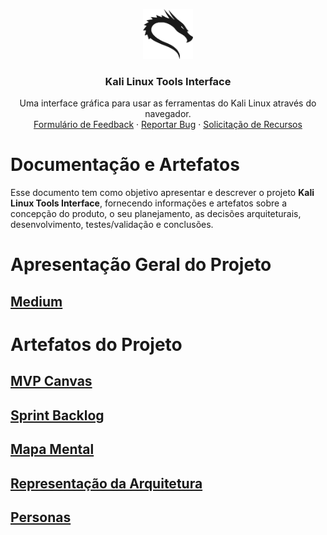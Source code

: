 <!-- LOGO -->
<p align="center">
  <img src="../assets/img/logo.png" alt="Logo" width="80" height="80">
  <h3 align="center">Kali Linux Tools Interface</h3>
  <p align="center">Uma interface gráfica para usar as ferramentas do Kali Linux através do navegador.
    <br>
      <a href="https://docs.google.com/forms/d/e/1FAIpQLSd3GeoAqW05PDLmlyrCaeQu877HyRyzE8Sk0E5p9w2XWV1k0Q/viewform">Formulário de Feedback</a>
      ·
      <a href="https://github.com/lucasfrag/Kali-Linux-Tools-Interface/issues">Reportar Bug</a>
      ·
      <a href="https://github.com/lucasfrag/Kali-Linux-Tools-Interface/issues">Solicitação de Recursos</a>
  </p>
</p>


# Documentação e Artefatos

Esse documento tem como objetivo apresentar e descrever o projeto <b>Kali Linux Tools Interface</b>, fornecendo informações e artefatos sobre a concepção do produto, o seu planejamento, as decisões arquiteturais, desenvolvimento, testes/validação e conclusões.

# Apresentação Geral do Projeto 

## [Medium](https://medium.com/@ti.lucasfraga/documenta%C3%A7%C3%A3o-do-projeto-final-de-ads-f80a1117841f)

# Artefatos do Projeto

## [MVP Canvas](mvp-canvas.md)
## [Sprint Backlog](sprint-backlog.md)
## [Mapa Mental](mapa-mental.md)
## [Representação da Arquitetura](arquitetura.md)
## [Personas](personas.md)
